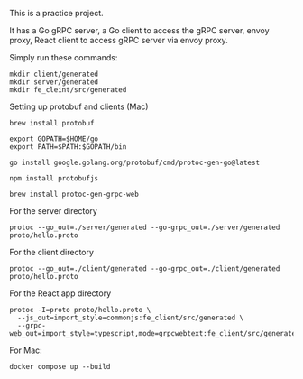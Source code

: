 This is a practice project.

It has a Go gRPC server, a Go client to access the gRPC server, envoy proxy, React client to access gRPC server via envoy proxy.


Simply run these commands:

```
mkdir client/generated
mkdir server/generated
mkdir fe_cleint/src/generated
```

Setting up protobuf and clients (Mac)
```
brew install protobuf

```

```
export GOPATH=$HOME/go
export PATH=$PATH:$GOPATH/bin
```

```
go install google.golang.org/protobuf/cmd/protoc-gen-go@latest
```

```
npm install protobufjs
```

```
brew install protoc-gen-grpc-web
```

For the server directory
```
protoc --go_out=./server/generated --go-grpc_out=./server/generated proto/hello.proto
```

For the client directory
```
protoc --go_out=./client/generated --go-grpc_out=./client/generated proto/hello.proto
```

For the React app directory
```
protoc -I=proto proto/hello.proto \
  --js_out=import_style=commonjs:fe_client/src/generated \
  --grpc-web_out=import_style=typescript,mode=grpcwebtext:fe_client/src/generated
```


For Mac:
```
docker compose up --build
```
